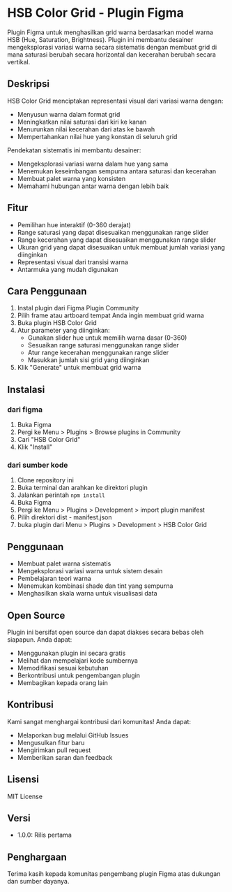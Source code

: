 # HSB Color Grid - Plugin Figma

Plugin Figma untuk menghasilkan grid warna berdasarkan model warna HSB (Hue, Saturation, Brightness). Plugin ini membantu desainer mengeksplorasi variasi warna secara sistematis dengan membuat grid di mana saturasi berubah secara horizontal dan kecerahan berubah secara vertikal.

## Deskripsi

HSB Color Grid menciptakan representasi visual dari variasi warna dengan:

- Menyusun warna dalam format grid
- Meningkatkan nilai saturasi dari kiri ke kanan
- Menurunkan nilai kecerahan dari atas ke bawah
- Mempertahankan nilai hue yang konstan di seluruh grid

Pendekatan sistematis ini membantu desainer:

- Mengeksplorasi variasi warna dalam hue yang sama
- Menemukan keseimbangan sempurna antara saturasi dan kecerahan
- Membuat palet warna yang konsisten
- Memahami hubungan antar warna dengan lebih baik

## Fitur

- Pemilihan hue interaktif (0-360 derajat)
- Range saturasi yang dapat disesuaikan menggunakan range slider
- Range kecerahan yang dapat disesuaikan menggunakan range slider
- Ukuran grid yang dapat disesuaikan untuk membuat jumlah variasi yang diinginkan
- Representasi visual dari transisi warna
- Antarmuka yang mudah digunakan

## Cara Penggunaan

1. Instal plugin dari Figma Plugin Community
2. Pilih frame atau artboard tempat Anda ingin membuat grid warna
3. Buka plugin HSB Color Grid
4. Atur parameter yang diinginkan:
   - Gunakan slider hue untuk memilih warna dasar (0-360)
   - Sesuaikan range saturasi menggunakan range slider
   - Atur range kecerahan menggunakan range slider
   - Masukkan jumlah sisi grid yang diinginkan
5. Klik "Generate" untuk membuat grid warna

## Instalasi

### dari figma

1. Buka Figma
2. Pergi ke Menu > Plugins > Browse plugins in Community
3. Cari "HSB Color Grid"
4. Klik "Install"

### dari sumber kode

1. Clone repository ini
2. Buka terminal dan arahkan ke direktori plugin
3. Jalankan perintah `npm install`
4. Buka Figma
5. Pergi ke Menu > Plugins > Development > import plugin manifest
6. Pilih direktori dist - manifest.json
7. buka plugin dari Menu > Plugins > Development > HSB Color Grid

## Penggunaan

- Membuat palet warna sistematis
- Mengeksplorasi variasi warna untuk sistem desain
- Pembelajaran teori warna
- Menemukan kombinasi shade dan tint yang sempurna
- Menghasilkan skala warna untuk visualisasi data

## Open Source

Plugin ini bersifat open source dan dapat diakses secara bebas oleh siapapun. Anda dapat:

- Menggunakan plugin ini secara gratis
- Melihat dan mempelajari kode sumbernya
- Memodifikasi sesuai kebutuhan
- Berkontribusi untuk pengembangan plugin
- Membagikan kepada orang lain

## Kontribusi

Kami sangat menghargai kontribusi dari komunitas! Anda dapat:

- Melaporkan bug melalui GitHub Issues
- Mengusulkan fitur baru
- Mengirimkan pull request
- Memberikan saran dan feedback

## Lisensi

MIT License

## Versi

- 1.0.0: Rilis pertama

## Penghargaan

Terima kasih kepada komunitas pengembang plugin Figma atas dukungan dan sumber dayanya.
